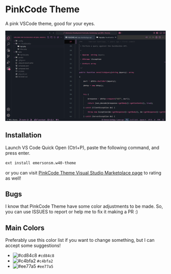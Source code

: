 # PinkCode Theme
A pink VSCode theme, good for your eyes.

![PinkCode theme](https://github.com/emersonsm/pinkcode-theme/blob/master/images/theme.png?raw=true)

## Installation
Launch VS Code Quick Open (Ctrl+P), paste the following command, and press enter.
```sh
ext install emersonsm.w40-theme
```

or you can visit [PinkCode Theme Visual Studio Marketplace page](https://marketplace.visualstudio.com/items?itemName=emersonsm.w40-theme) to rating as well!

## Bugs
I know that PinkCode Theme have some color adjustments to be made. So, you can use ISSUES to report or help me to fix it making a PR :)

## Main Colors
Preferably use this color list if you want to change something, but I can accept some suggestions!
- ![#cd84c8](https://via.placeholder.com/15/cd84c8/000000?text=+) `#cd84c8`
- ![#c4bfa2](https://via.placeholder.com/15/c4bfa2/000000?text=+) `#c4bfa2`
- ![#ee77a5](https://via.placeholder.com/15/ee77a5/000000?text=+) `#ee77a5`